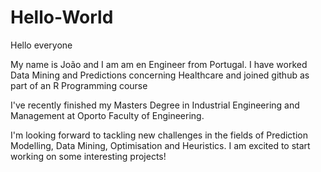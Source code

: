 # Hello-World

Hello everyone

My name is João and I am am en Engineer from Portugal.
I have worked Data Mining and Predictions concerning Healthcare and joined github as part of an R Programming course

I've recently finished my Masters Degree in Industrial Engineering and Management at Oporto Faculty of Engineering.

I'm looking forward to tackling new challenges in the fields of  Prediction Modelling, Data Mining, Optimisation and Heuristics. I am excited to start working on some interesting projects!

